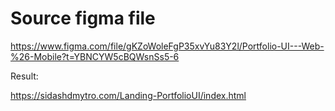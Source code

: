 # Source figma file

https://www.figma.com/file/gKZoWoleFgP35xvYu83Y2l/Portfolio-UI---Web-%26-Mobile?t=YBNCYW5cBQWsnSs5-6

Result:

https://sidashdmytro.com/Landing-PortfolioUI/index.html
